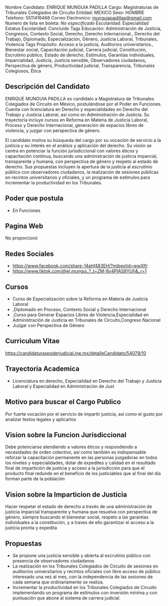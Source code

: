Nombre Candidato: ENRIQUE MUNGUIA PADILLA
Cargo: Magistraturas de Tribunales Colegiados de Circuito
Entidad: MEXICO
Sexo: HOMBRE
Telefono: 5511416468
Correo Electronico: munguiapadillae@gmail.com
Numero de lista en boleta: *No especificado*
Escolaridad: Especialidad
Estatus Escolaridad: Concluido
Tags Educación: Administración de Justicia, Congresos, Contexto Social, Derecho, Derecho Internacional., Derecho del Trabajo, Diplomado, Especialización, Género, Justicia Laboral, Tribunales, Violencia
Tags Propósito: Acceso a la justicia, Auditorios universitarios., Bienestar social, Capacitación judicial, Carrera judicial, Constitución, Escrutinio público, Estado de derecho, Estímulos, Garantías individuales, Imparcialidad, Justicia, Justicia sensible, Observadores ciudadanos, Perspectiva de género, Productividad judicial, Transparencia, Tribunales Colegiosos, Ética


## Descripción del Candidato 

ENRIQUE MUNGUIA PADILLA es candidato a Magistratura de Tribunales Colegiados de Circuito en México, postulándose por el Poder en Funciones. Cuenta con licenciatura en Derecho y especialidades en Derecho del Trabajo y Justicia Laboral, así como en Administración de Justicia. Su trayectoria incluye cursos en Reforma en Materia de Justicia Laboral, Proceso y Derecho Internacional, generación de espacios libres de violencia, y juzgar con perspectiva de género.

El candidato motiva su búsqueda del cargo por su vocación de servicio a la justicia y su interés en el análisis y aplicación del derecho. Su visión se centra en potenciar la función jurisdiccional con valores éticos y capacitación continua, buscando una administración de justicia imparcial, transparente y humana, con perspectiva de género y respeto al estado de derecho. Sus propuestas incluyen la apertura de la justicia al escrutinio público con observadores ciudadanos, la realización de sesiones públicas en recintos universitarios y oficiales, y un programa de estímulos para incrementar la productividad en los Tribunales.


## Poder que postula

- En Funciones


## Pagina Web

No proporcionó


## Redes Sociales

- https://www.facebook.com/share-14ahf483EH/?mibextid=wwXlfr
- https://www.tiktok.com/@el.mungui_?_t=ZM-8v4PIAS8YUh&_r=1


## Cursos

- Curso de Especialización sobre la Reforma en Materia de Justicia Laboral
- ,Diplomado en Proceso, Contexto Social y Derecho Internacional
- ,Curso para Generar Espacios Libres de Violencia,Especialidad en Administración de Justicia en Tribunales de Circuito,Congreso Nacional
- Juzgar con Perspectiva de Género


## Curriculum Vitae

https://candidaturaspoderjudicial.ine.mx/detalleCandidato/54079/10


## Trayectoria Academica

- Licenciatura en derecho, Especialidad en Derecho del Trabajo y Justicia Laboral y Especialidad en Administración de Just


## Motivo para buscar el Cargo Publico

Por fuerte vocación por el servicio de impartir justicia, así como el gusto por analizar textos legales y aplicarlos


## Vision sobre la Funcion Jurisdiccional

Debe potenciarse atendiendo a valores éticos y respondiendo a necesidades de orden colectivo, así como también es indispensable reforzar la capacitación permanente en las personas juzgadoras en todos los niveles y especialidades, dotar de expedites y calidad en el resultado final de impartición de justicia y acceso a la jurisdicción para que el producto final redunde en el beneficio de los justiciables que al final del día forman parte de la población


## Vision sobre la Imparticion de Justicia

Hacer respetar el estado de derecho a través de una administración de justicia imparcial transparente y humana que resuelva con perspectiva de género, siempre buscando el bienestar social, respeto a las garantías individuales a la constitución, y a traves de ello garantizar el acceso a la justicia pronta y expedita


## Propuestas

- Se propone una justicia sensible y abierta al escrutinio público con presencia de observadores ciudadanos
- La realización en los Tribunales Colegiados de Circuito de sesiones en auditorios universitarios y recintos oficiales con libre acceso de público interesado una vez al mes, con la independencia de las sesiones de cada semana que ordinariamente se realiza.
- Incrementar la productividad en los Tribunales Colegiados de Circuito implementando un programa de estímulos con inversión mínima y con puntuación que abone al sistema de carrera judicial.

